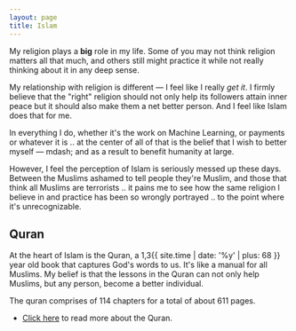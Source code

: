 ```yaml
---
layout: page
title: Islam
---
```

My religion plays a **big** role in my life. Some of you may not think religion matters all that much, and others still might practice it while not really thinking about it in any deep sense.

My relationship with religion is different &mdash; I feel like I really *get it*. I firmly believe that the "right" religion should not only help its followers attain inner peace but it should also make them a net better person. And I feel like Islam does that for me.

In everything I do, whether it's the work on Machine Learning, or payments or whatever it is .. at the center of all of that is the belief that I wish to better myself &mdash; mdash; and as a result to benefit humanity at large.

However, I feel the perception of Islam is seriously messed up these days. Between the Muslims ashamed to tell people they're Muslim, and those that think all Muslims are terrorists .. it pains me to see how the same religion I believe in and practice has been so wrongly portrayed .. to the point where it's unrecognizable.

## Quran

At the heart of Islam is the Quran, a 1,3{{ site.time | date: '%y' | plus: 68 }} year old book that captures God's words to us. It's like a manual for all Muslims. My belief is that the lessons     in the Quran can not only help Muslims, but any person, become a better individual.

The quran comprises of 114 chapters for a total of about 611 pages. 

- [Click here](quran/) to read more about the Quran.
